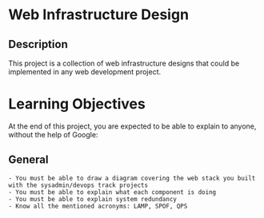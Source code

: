 # Web Infrastructure Design

## Description

This project is a collection of web infrastructure designs that could be implemented in any web development project.


# Learning Objectives

At the end of this project, you are expected to be able to explain to anyone, without the help of Google:

## General
	- You must be able to draw a diagram covering the web stack you built with the sysadmin/devops track projects
	- You must be able to explain what each component is doing
	- You must be able to explain system redundancy
	- Know all the mentioned acronyms: LAMP, SPOF, QPS
